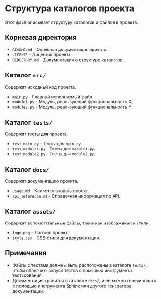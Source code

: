 # Структура каталогов проекта

Этот файл описывает структуру каталогов и файлов в проекте.

## Корневая директория

- `README.md` - Основная документация проекта.
- `LICENSE` - Лицензия проекта.
- `DIRECTORY.md` - Документация о структуре каталогов.

## Каталог `src/`

Содержит исходный код проекта.

- `main.py` - Главный исполняемый файл.
- `module1.py` - Модуль, реализующий функциональность X.
- `module2.py` - Модуль, реализующий функциональность Y.

## Каталог `tests/`

Содержит тесты для проекта.

- `test_main.py` - Тесты для `main.py`.
- `test_module1.py` - Тесты для `module1.py`.
- `test_module2.py` - Тесты для `module2.py`.

## Каталог `docs/`

Содержит документацию проекта.

- `usage.md` - Как использовать проект.
- `api_reference.md` - Справочная информация по API.

## Каталог `assets/`

Содержит вспомогательные файлы, такие как изображения и стили.

- `logo.png` - Логотип проекта.
- `style.css` - CSS-стили для документации.

## Примечания

- Файлы с тестами должны быть расположены в каталоге `tests/`, чтобы облегчить запуск тестов с помощью инструмента тестирования.
- Документация хранится в каталоге `docs/`, и ее можно генерировать с помощью инструмента Sphinx или другого генератора документации.
